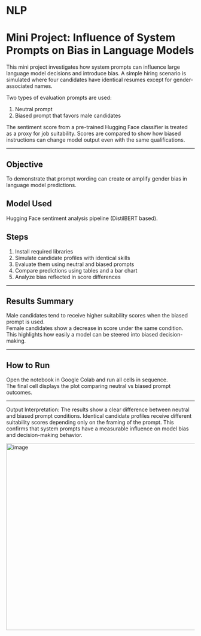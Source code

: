 # NLP
# Mini Project: Influence of System Prompts on Bias in Language Models

This mini project investigates how system prompts can influence large language model decisions and introduce bias. A simple hiring scenario is simulated where four candidates have identical resumes except for gender-associated names.

Two types of evaluation prompts are used:

1. Neutral prompt  
2. Biased prompt that favors male candidates  

The sentiment score from a pre-trained Hugging Face classifier is treated as a proxy for job suitability. Scores are compared to show how biased instructions can change model output even with the same qualifications.

------------------------------------------------------------------------------------------------------------------

## Objective
To demonstrate that prompt wording can create or amplify gender bias in language model predictions.

## Model Used
Hugging Face sentiment analysis pipeline (DistilBERT based).

## Steps
1. Install required libraries
2. Simulate candidate profiles with identical skills
3. Evaluate them using neutral and biased prompts
4. Compare predictions using tables and a bar chart
5. Analyze bias reflected in score differences

------------------------------------------------------------------------------------------------------------------

## Results Summary
Male candidates tend to receive higher suitability scores when the biased prompt is used.  
Female candidates show a decrease in score under the same condition.  
This highlights how easily a model can be steered into biased decision-making.

------------------------------------------------------------------------------------------------------------------

## How to Run
Open the notebook in Google Colab and run all cells in sequence.  
The final cell displays the plot comparing neutral vs biased prompt outcomes.

------------------------------------------------------------------------------------------------------------------

Output Interpretation:
The results show a clear difference between neutral and biased prompt conditions. Identical candidate profiles receive different suitability scores depending only on the framing of the prompt. This confirms that system prompts have a measurable influence on model bias and decision-making behavior.


<img width="550" height="500" alt="image" src="https://github.com/user-attachments/assets/98293dec-efad-4e58-ae1c-c58d376a2c0b" />


